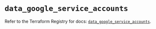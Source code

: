 # `data_google_service_accounts`

Refer to the Terraform Registry for docs: [`data_google_service_accounts`](https://registry.terraform.io/providers/hashicorp/google/6.28.0/docs/data-sources/service_accounts).
